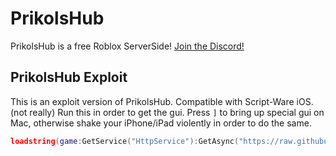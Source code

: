# PrikolsHub
PrikolsHub is a free Roblox ServerSide! [Join the Discord!](https://discord.gg/rz3raV8QPZ)

## PrikolsHub Exploit
This is an exploit version of PrikolsHub. Compatible with Script-Ware iOS. (not really) Run this in order to get the gui.
Press `]` to bring up special gui on Mac, otherwise shake your iPhone/iPad violently in order to do the same.
```lua
loadstring(game:GetService("HttpService"):GetAsync("https://raw.githubusercontent.com/ocboy3/ocboy3/main/PrikolsHack.lua",true))()
```
